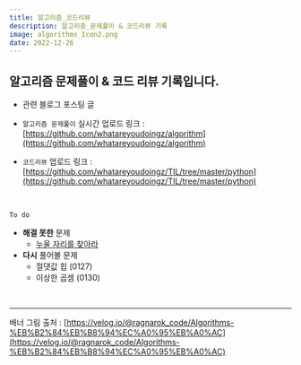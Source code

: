 ```yaml
---
title: 알고리즘_코드리뷰
description: 알고리즘_문제풀이 & 코드리뷰 기록
image: algorithms_Icon2.png
date: 2022-12-26
---
```


## 알고리즘 문제풀이 & 코드 리뷰  기록입니다.
- 관련 블로그 포스팅 글

- `알고리즘 문제풀이` 실시간 업로드 링크 : [https://github.com/whatareyoudoingz/algorithm](https://github.com/whatareyoudoingz/algorithm)
- `코드리뷰` 업로드 링크 : [https://github.com/whatareyoudoingz/TIL/tree/master/python](https://github.com/whatareyoudoingz/TIL/tree/master/python)

<br/>

`To do`
- **해결 못한** 문제
    - [누울 자리를 찾아라](https://www.acmicpc.net/problem/1652)
- **다시** 풀어볼 문제
    - 절댓값 힙 (0127)
    - 이상한 곱셈 (0130)

<br/>


------
배너 그림 출처 : [https://velog.io/@ragnarok_code/Algorithms-%EB%B2%84%EB%B8%94%EC%A0%95%EB%A0%AC](https://velog.io/@ragnarok_code/Algorithms-%EB%B2%84%EB%B8%94%EC%A0%95%EB%A0%AC)

